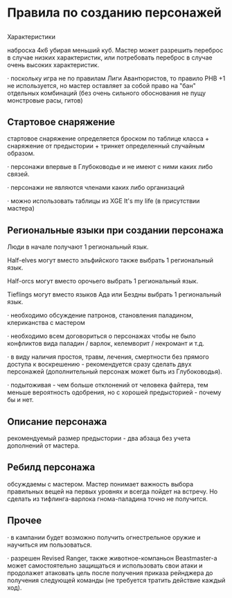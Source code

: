 # Правила по созданию персонажей

##  Характеристики

наброска 4к6 убирая меньший куб. Мастер может разрешить переброс в случае низких характеристик, или потребовать переброс в случае очень высоких характеристик.

·         поскольку игра не по правилам Лиги Авантюристов, то правило PHB +1 не используется, но мастер оставляет за собой право на "бан" отдельных комбинаций \(без очень сильного обоснования не пущу монстровые расы, гитов\)

## Стартовое снаряжение

стартовое снаряжение определяется броском по таблице класса + снаряжение от предыстории + тринкет определенный случайным образом.

·         персонажи впервые в Глубоководье и не имеют с ними каких либо связей.

·         персонажи не являются членами каких либо организаций

·         можно использовать таблицы из XGE It's my life \(в присутствии мастера\)

## Региональные языки при создании персонажа

Люди в начале получают 1 региональный язык.

Half-elves могут вместо эльфийского также выбрать 1 региональный язык.

Half-orcs могут вместо орочьего выбрать 1 региональный язык.

Tieflings могут вместо языков Ада или Бездны выбрать 1 региональный язык.

·         необходимо обсуждение патронов, становления паладином, клериканства с мастером

·         необходимо всем договориться о персонажах чтобы не было конфликтов вида паладин / варлок, келемворит / некромант и т.д.

·         в виду наличия простоя, травм, лечения, смертности без прямого доступа к воскрешению - рекомендуется сразу сделать двух персонажей \(дополнительный персонаж может быть из Глубоководья\).

·         подытоживая - чем больше отклонений от человека файтера, тем меньше вероятность одобрения, но с хорошей предысторией - почему бы и нет.

## Описание персонажа

рекомендуемый размер предыстории - два абзаца без учета дополнений от мастера.

## Ребилд персонажа

обсуждаемы с мастером. Мастер понимает важность выбора правильных вещей на первых уровнях и всегда пойдет на встречу. Но сделать из тифлинга-варлока гнома-паладина точно не получится.

## Прочее

·         в кампании будет возможно получить огнестрельное оружие и научиться им пользоваться.

·         разрешен Revised Ranger, также животное-компаньон Beastmaster-а может самостоятельно защищаться и использовать свои атаки и продолажет атаковать цель после получения приказа рейнджера до получения следующей команды \(не требуется тратить действие каждый ход\).

